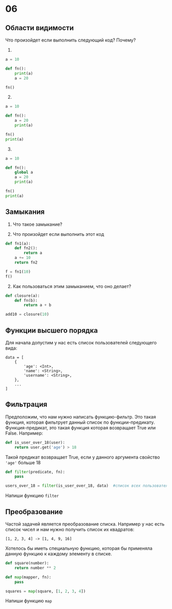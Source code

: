 # 06

## Области видимости

Что произойдет если выполнить следующий код? Почему? 

1.
```python
a = 10

def fn():
    print(a)
    a = 20

fn()
```

2.
```python
a = 10

def fn():
    a = 20
    print(a)

fn()
print(a)
```

3. 
```python
a = 10

def fn():
    global a
    a = 20
    print(a)

fn()
print(a)
```

## Замыкания

1. Что такое замыкание?

2. Что произойдет если выполнить этот код
```python
def fn1(a):
    def fn2():
        return a
    a += 10
    return fn2

f = fn1(10)
f() 
```

2. Как пользоваться этим замыканием, что оно делает?
```python
def closure(a):
    def fn(b):
        return a + b

add10 = closure(10)
```

## Функции высшего порядка

Для начала допустим у нас есть список пользователей следующего вида:

```
data = [
    {
        'age': <Int>,
        'name': <String>,
        'username': <String>,
    },
    ...
]
```

## Фильтрация

Предположим, что нам нужно написать функцию-фильтр. Это такая функция, которая фильтрует данный список по функции-предикату. Функция-предикат, это такая функция которая возвращает True или False. Например: 

```python
def is_user_over_18(user):
    return user.get('age') > 18
```

Такой предикат возвращает True, если у данного аргумента свойство `'age'` больше 18

```python
def filter(predicate, fn):
    pass

users_over_18 = filter(is_user_over_18, data)  #список всех пользователей старше 18
```

Напиши функцию `filter`

## Преобразование

Частой задачей является преобразование списка. Например у нас есть список чисел и нам нужно получить список их квадратов: 

`[1, 2, 3, 4] -> [1, 4, 9, 16]`

Хотелось бы иметь специальную функцию, которая бы применяла данную функцию к каждому элементу в списке.

```python
def square(number):
    return number ** 2

def map(mapper, fn):
    pass

squares = map(square, [1, 2, 3, 4])
```

Напиши функцию `map`
